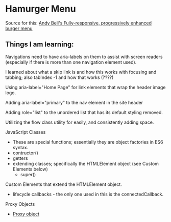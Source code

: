 # Hamurger Menu

Source for this: [Andy Bell's Fully-responsive, progressively enhanced burger menu](https://piccalil.li/tutorial/build-a-fully-responsive-progressively-enhanced-burger-menu/)

## Things I am learning:
Navigations need to have aria-labels on them to assist with screen readers (especially if there is more than one navigation element used).

I learned about what a skip link is and how this works with focusing and tabbing; also tabIndex -1 and how that works (????)

Using aria-label="Home Page" for link elements that wrap the header image logo.

Adding aria-label="primary" to the nav element in the site header

Adding role="list" to the unordered list that has its default styling removed.

Utilizing the flow class utility for easily, and consistently adding space.

JavaScript Classes
- These are special functions; essentially they are object factories in ES6 syntax.
- contructor()
- getters
- extending classes; specifically the HTMLElement object (see Custom Elements below)
    - super()

Custom Elements that extend the HTMLElement object.
- lifecycle callbacks - the only one used in this is the connectedCallback.

Proxy Objects
- [Proxy object](https://developer.mozilla.org/en-US/docs/Web/JavaScript/Reference/Global_Objects/Proxy#:~:text=The%20Proxy%20object%20allows%20you,sanitize%20inputs%2C%20and%20so%20on.)